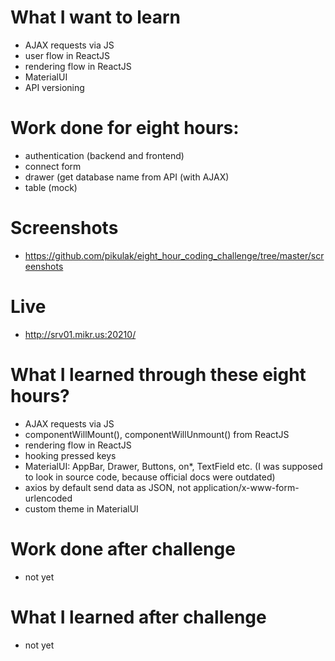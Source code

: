 # What I want to learn
 * AJAX requests via JS
 * user flow in ReactJS
 * rendering flow in ReactJS
 * MaterialUI
 * API versioning


# Work done for eight hours:
  * authentication (backend and frontend)
  * connect form
  * drawer (get database name from API (with AJAX)
  * table (mock)
  
# Screenshots
 * https://github.com/pikulak/eight_hour_coding_challenge/tree/master/screenshots
 
# Live
 * http://srv01.mikr.us:20210/

# What I learned through these eight hours?
  * AJAX requests via JS
  * componentWillMount(), componentWillUnmount() from ReactJS
  * rendering flow in ReactJS
  * hooking pressed keys
  * MaterialUI: AppBar, Drawer, Buttons, on*, TextField etc. (I was supposed to look in source code, because official docs were outdated)
  * axios by default send data as JSON, not application/x-www-form-urlencoded
  * custom theme in MaterialUI

# Work done after challenge
  * not yet
  
# What I learned after challenge
  * not yet
